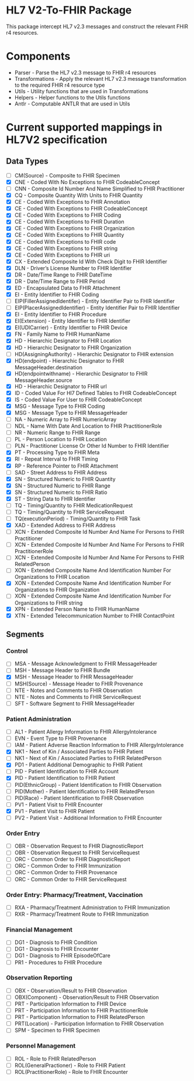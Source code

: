 # HL7 V2-To-FHIR Package
This package intercept HL7 v2.3 messages and construct the relevant FHIR r4 resources.

# Components
- Parser - Parse the HL7 v2.3 message to FHIR r4 resources
- Transformations - Apply the relevant HL7 v2.3 message transformation to the required FHIR r4 resource type
- Utils - Utility functions that are used in Transformations
- Helpers - Helper functions to the Utils functions
- Antlr - Computable ANTLR that are used in Utils

# Current supported mappings in HL7V2 specification
## Data Types
- [ ] CM(Source) - Composite to FHIR Specimen
- [x] CNE - Coded With No Exceptions to FHIR CodeableConcept
- [ ] CNN - Composite Id Number And Name Simplified to FHIR Practitioner
- [x] CQ - Composite Quantity With Units to FHIR Quantity
- [x] CE - Coded With Exceptions to FHIR Annotation
- [x] CE - Coded With Exceptions to FHIR CodeableConcept
- [x] CE - Coded With Exceptions to FHIR Coding
- [x] CE - Coded With Exceptions to FHIR Duration
- [x] CE - Coded With Exceptions to FHIR Organization
- [x] CE - Coded With Exceptions to FHIR Quantity
- [x] CE - Coded With Exceptions to FHIR code
- [x] CE - Coded With Exceptions to FHIR string
- [x] CE - Coded With Exceptions to FHIR uri
- [x] CX - Extended Composite Id With Check Digit to FHIR Identifier
- [x] DLN - Driver’s License Number to FHIR Identifier
- [x] DR - Date/Time Range to FHIR DateTime
- [x] DR - Date/Time Range to FHIR Period
- [x] ED - Encapsulated Data to FHIR Attachment
- [x] EI - Entity Identifier to FHIR Coding
- [ ] EIP(FillerAssignedIdentifer) - Entity Identifier Pair to FHIR Identifier
- [ ] EIP(PlacerAssignedIdentifier) - Entity Identifier Pair to FHIR Identifier
- [x] EI - Entity Identifier to FHIR Procedure
- [x] EI(Extension) - Entity Identifier to FHIR Identifier
- [x] EI(UDICarrier) - Entity Identifier to FHIR Device
- [x] FN - Family Name to FHIR HumanName
- [x] HD - Hierarchic Designator to FHIR Location
- [x] HD - Hierarchic Designator to FHIR Organization
- [ ] HD(AssigningAuthority) - Hierarchic Designator to FHIR extension
- [x] HD(endpoint) - Hierarchic Designator to FHIR MessageHeader.destination
- [x] HD(endpointwithname) - Hierarchic Designator to FHIR MessageHeader.source
- [x] HD - Hierarchic Designator to FHIR url
- [x] ID - Coded Value For Hl7 Defined Tables to FHIR CodeableConcept
- [x] IS - Coded Value For User to FHIR CodeableConcept
- [x] MSG - Message Type to FHIR Coding
- [x] MSG - Message Type to FHIR MessageHeader
- [ ] ​NA - Numeric Array to FHIR NumericArray
- [ ] NDL - Name With Date And Location to FHIR PractitionerRole
- [ ] NR - Numeric Range to FHIR Range
- [ ] PL - Person Location to FHIR Location
- [ ] PLN - Practitioner License Or Other Id Number to FHIR Identifier
- [x] PT - Processing Type to FHIR Meta
- [x] RI - Repeat Interval to FHIR Timing
- [x] RP - Reference Pointer to FHIR Attachment
- [ ] SAD - Street Address to FHIR Address
- [x] SN - Structured Numeric to FHIR Quantity
- [x] SN - Structured Numeric to FHIR Range
- [x] SN - Structured Numeric to FHIR Ratio
- [x] ST - String Data to FHIR Identifier
- [ ] TQ - Timing/Quantity to FHIR MedicationRequest
- [ ] TQ - Timing/Quantity to FHIR ServiceRequest
- [ ] TQ(executionPeriod) - Timing/Quantity to FHIR Task
- [x] XAD - Extended Address to FHIR Address
- [ ] XCN - Extended Composite Id Number And Name For Persons to FHIR Practitioner
- [ ] XCN - Extended Composite Id Number And Name For Persons to FHIR PractitionerRole
- [ ] XCN - Extended Composite Id Number And Name For Persons to FHIR RelatedPerson
- [ ] XON - Extended Composite Name And Identification Number For Organizations to FHIR Location
- [x] XON - Extended Composite Name And Identification Number For Organizations to FHIR Organization
- [ ] XON - Extended Composite Name And Identification Number For Organizations to FHIR string
- [x] XPN - Extended Person Name to FHIR HumanName
- [x] XTN - Extended Telecommunication Number to FHIR ContactPoint

## Segments
### Control
- [ ] MSA - Message Acknowledgment to FHIR MessageHeader
- [ ] MSH - Message Header to FHIR Bundle
- [x] MSH - Message Header to FHIR MessageHeader
- [ ] MSH(Source) - Message Header to FHIR Provenance
- [ ] NTE - Notes and Comments to FHIR Observation
- [ ] NTE - Notes and Comments to FHIR ServiceRequest
- [ ] SFT - Software Segment to FHIR MessageHeader
### Patient Administration
- [ ] AL1 - Patient Allergy Information to FHIR AllergyIntolerance
- [ ] EVN - Event Type to FHIR Provenance
- [ ] IAM - Patient Adverse Reaction Information to FHIR AllergyIntolerance
- [x] NK1 - Next of Kin / Associated Parties to FHIR Patient
- [ ] NK1 - Next of Kin / Associated Parties to FHIR RelatedPerson
- [x] PD1 - Patient Additional Demographic to FHIR Patient
- [ ] PID - Patient Identification to FHIR Account
- [x] PID - Patient Identification to FHIR Patient
- [ ] PID(EthnicGroup) - Patient Identification to FHIR Observation
- [ ] PID(Mother) - Patient Identification to FHIR RelatedPerson
- [ ] PID(Race) - Patient Identification to FHIR Observation
- [ ] PV1 - Patient Visit to FHIR Encounter
- [x] PV1 - Patient Visit to FHIR Patient
- [ ] PV2 - Patient Visit - Additional Information to FHIR Encounter
### Order Entry
- [ ] OBR - Observation Request to FHIR DiagnosticReport
- [ ] OBR - Observation Request to FHIR ServiceRequest
- [ ] ORC - Common Order to FHIR DiagnosticReport
- [ ] ORC - Common Order to FHIR Immunization
- [ ] ORC - Common Order to FHIR Provenance
- [ ] ORC - Common Order to FHIR ServiceRequest
### Order Entry: Pharmacy/Treatment, Vaccination
- [ ] RXA - Pharmacy/Treatment Administration to FHIR Immunization
- [ ] RXR - Pharmacy/Treatment Route to FHIR Immunization
### Financial Management
- [ ] DG1 - Diagnosis to FHIR Condition
- [ ] DG1 - Diagnosis to FHIR Encounter
- [ ] DG1 - Diagnosis to FHIR EpisodeOfCare
- [ ] PR1 - Procedures to FHIR Procedure
### Observation Reporting
- [ ] OBX - Observation/Result to FHIR Observation
- [ ] OBX(Component) - Observation/Result to FHIR Observation
- [ ] PRT - Participation Information to FHIR Device
- [ ] PRT - Participation Information to FHIR PractitionerRole
- [ ] PRT - Participation Information to FHIR RelatedPerson
- [ ] PRT(Location) - Participation Information to FHIR Observation
- [ ] SPM - Specimen to FHIR Specimen
### Personnel Management
- [ ] ROL - Role to FHIR RelatedPerson
- [ ] ROL(GeneralPractioner) - Role to FHIR Patient
- [ ] ROL(PractitionerRole) - Role to FHIR Encounter
